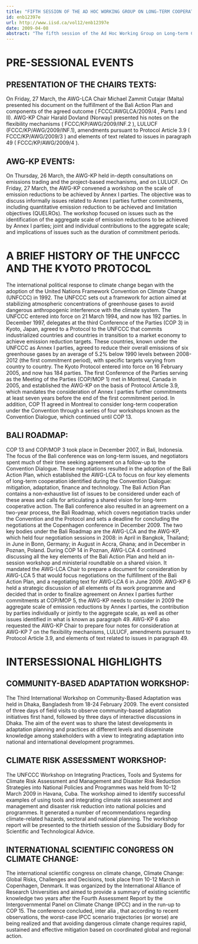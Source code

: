 ```yaml
---
title: "FIFTH SESSION OF THE AD HOC WORKING GROUP ON LONG-TERM COOPERATIVE ACTION UNDER THE CONVENTION AND SEVENTH SESSION OF THE AD HOC WORKING GROUP ON FURTHER COMMITMENTS FOR ANNEX I PARTIES UNDER THE KYOTO PROTOCOL, 29 MARCH – 8 APRIL 2009"
id: enb12397e
url: http://www.iisd.ca/vol12/enb12397e
date: 2009-04-08
abstract: "The fifth session of the Ad Hoc Working Group on Long-term Cooperative Action under the Convention (AWG-LCA 5) and the seventh session of the Ad Hoc Working Group on Further Commitments for Annex I Parties under the Kyoto Protocol to the United Nations Framework Convention on Climate Change (AWG-KP 7) begin today and will continue until Wednesday, 8 April 2009 in Bonn, Germany. At its fifth meeting , the AWG-LCA is expected to concentrate on a note prepared by the AWG-LCA Chair to focus the negotiation process on the fulfillment of the Bali Action Plan and on the components of the agreed outcome ( FCCC/AWGLCA/2009/4 , Parts I and II). The AWG-LCA will also convene three in-session workshops on sub-paragraphs 1(b) i and ii of the Bali Action Plan (mitigation by developed and developing countries), response measures, and mitigation in the agricultural sector. At its seventh session, the AWG-KP will seek to adopt conclusions on the aggregate scale of emission reductions by Annex I parties beyond 2012, and reach conclusions on a draft amendment text related to further commitments. The AWG-KP is also expected to take up all issues identified for consideration in 2009 in paragraph 49 of its conclusions from the sixth session ( FCCC/KP/AWG/2008/8 ). Issues in paragraph 49 include: aggregate scale of Annex I parties emission reductions; parties individual or joint contributions to the aggregate scale; mitigation potential; flexibility mechanisms; land use, land-use change and forestry (LULUCF); greenhouse gases, sectors and sources; potential consequences of tools, policies, measures and methodologies; aviation and maritime bunker fuels; and legal matters. The agenda also includes a workshop on the scale of emission reductions (which took place in Bonn on Friday, 27 March) and a workshop on potential consequences."
---
```


# PRE-SESSIONAL EVENTS

## PRESENTATION OF THE CHAIRS TEXTS:

On Friday, 27 March, the AWG-LCA Chair Michael Zammit Cutajar (Malta) presented his document on the fulfillment of the Bali Action Plan and components of the agreed outcome ( FCCC/AWGLCA/2009/4 , Parts I and II). AWG-KP Chair Harald Dovland (Norway) presented his notes on the flexibility mechanisms ( FCCC/KP/AWG/2009/INF.2 ), LULUCF (FCCC/KP/AWG/2009/INF.1), amendments pursuant to Protocol Article 3.9 ( FCCC/KP/AWG/2009/3 ) and elements of text related to issues in paragraph 49 ( FCCC/KP/AWG/2009/4 ).

## AWG-KP EVENTS:

On Thursday, 26 March, the AWG-KP held in-depth consultations on emissions trading and the project-based mechanisms, and on LULUCF. On Friday, 27 March, the AWG-KP convened a workshop on the scale of emission reductions to be achieved by Annex I parties. The objective was to discuss informally issues related to Annex I parties further commitments, including quantitative emission reduction to be achieved and limitation objectives (QUELROs). The workshop focused on issues such as the identification of the aggregate scale of emission reductions to be achieved by Annex I parties; joint and individual contributions to the aggregate scale; and implications of issues such as the duration of commitment periods.

# A BRIEF HISTORY OF THE UNFCCC AND THE KYOTO PROTOCOL

The international political response to climate change began with the adoption of the United Nations Framework Convention on Climate Change (UNFCCC) in 1992. The UNFCCC sets out a framework for action aimed at stabilizing atmospheric concentrations of greenhouse gases to avoid dangerous anthropogenic interference with the climate system. The UNFCCC entered into force on 21 March 1994, and now has 192 parties. In December 1997, delegates at the third Conference of the Parties (COP 3) in Kyoto, Japan, agreed to a Protocol to the UNFCCC that commits industrialized countries and countries in transition to a market economy to achieve emission reduction targets. These countries, known under the UNFCCC as Annex I parties, agreed to reduce their overall emissions of six greenhouse gases by an average of 5.2% below 1990 levels between 2008-2012 (the first commitment period), with specific targets varying from country to country. The Kyoto Protocol entered into force on 16 February 2005, and now has 184 parties. The first Conference of the Parties serving as the Meeting of the Parties (COP/MOP 1) met in Montreal, Canada in 2005, and established the AWG-KP on the basis of Protocol Article 3.9, which mandates the consideration of Annex I parties further commitments at least seven years before the end of the first commitment period. In addition, COP 11 agreed in Montreal to consider long-term cooperation under the Convention through a series of four workshops known as the Convention Dialogue, which continued until COP 13.

## BALI ROADMAP:

COP 13 and COP/MOP 3 took place in December 2007, in Bali, Indonesia. The focus of the Bali conference was on long-term issues, and negotiators spent much of their time seeking agreement on a follow-up to the Convention Dialogue. These negotiations resulted in the adoption of the Bali Action Plan, which established the AWG-LCA to focus on four key elements of long-term cooperation identified during the Convention Dialogue: mitigation, adaptation, finance and technology. The Bali Action Plan contains a non-exhaustive list of issues to be considered under each of these areas and calls for articulating a shared vision for long-term cooperative action. The Bali conference also resulted in an agreement on a two-year process, the Bali Roadmap, which covers negotiation tracks under the Convention and the Protocol and sets a deadline for concluding the negotiations at the Copenhagen conference in December 2009. The two key bodies under the Bali Roadmap are the AWG-LCA and the AWG-KP, which held four negotiation sessions in 2008: in April in Bangkok, Thailand; in June in Bonn, Germany; in August in Accra, Ghana; and in December in Poznan, Poland. During COP 14 in Poznan, AWG-LCA 4 continued discussing all the key elements of the Bali Action Plan and held an in-session workshop and ministerial roundtable on a shared vision. It mandated the AWG-LCA Chair to prepare a document for consideration by AWG-LCA 5 that would focus negotiations on the fulfillment of the Bali Action Plan, and a negotiating text for AWG-LCA 6 in June 2009. AWG-KP 6 held a strategic discussion of all elements of its work programme and decided that in order to finalize agreement on Annex I parties further commitments at COP/MOP 5, the AWG-KP needs to consider in 2009 the aggregate scale of emission reductions by Annex I parties, the contribution by parties individually or jointly to the aggregate scale, as well as other issues identified in what is known as paragraph 49. AWG-KP 6 also requested the AWG-KP Chair to prepare four notes for consideration at AWG-KP 7 on the flexibility mechanisms, LULUCF, amendments pursuant to Protocol Article 3.9, and elements of text related to issues in paragraph 49.

# INTERSESSIONAL HIGHLIGHTS

## COMMUNITY-BASED ADAPTATION WORKSHOP:

The Third International Workshop on Community-Based Adaptation was held in Dhaka, Bangladesh from 18-24 February 2009. The event consisted of three days of field visits to observe community-based adaptation initiatives first hand, followed by three days of interactive discussions in Dhaka. The aim of the event was to share the latest developments in adaptation planning and practices at different levels and disseminate knowledge among stakeholders with a view to integrating adaptation into national and international development programmes.

## CLIMATE RISK ASSESSMENT WORKSHOP:

The UNFCCC Workshop on Integrating Practices, Tools and Systems for Climate Risk Assessment and Management and Disaster Risk Reduction Strategies into National Policies and Programmes was held from 10-12 March 2009 in Havana, Cuba. The workshop aimed to identify successful examples of using tools and integrating climate risk assessment and management and disaster risk reduction into national policies and programmes. It generated a number of recommendations regarding climate-related hazards, sectoral and national planning. The workshop report will be presented to the thirtieth session of the Subsidiary Body for Scientific and Technological Advice.

## INTERNATIONAL SCIENTIFIC CONGRESS ON CLIMATE CHANGE:

The international scientific congress on climate change, Climate Change: Global Risks, Challenges and Decisions, took place from 10-12 March in Copenhagen, Denmark. It was organized by the International Alliance of Research Universities and aimed to provide a summary of existing scientific knowledge two years after the Fourth Assessment Report by the Intergovernmental Panel on Climate Change (IPCC) and in the run-up to COP 15. The conference concluded, inter alia , that according to recent observations, the worst-case IPCC scenario trajectories (or worse) are being realized and that avoiding dangerous climate change requires rapid, sustained and effective mitigation based on coordinated global and regional action.